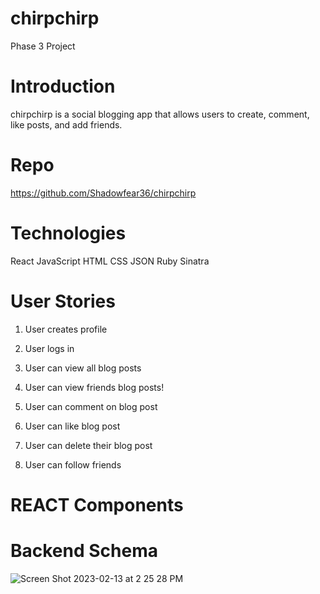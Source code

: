 # chirpchirp

Phase 3 Project

# Introduction
chirpchirp is a social blogging app that allows users to create, comment, like posts, and add friends. 

# Repo
https://github.com/Shadowfear36/chirpchirp

# Technologies
React
JavaScript
HTML
CSS
JSON
Ruby
Sinatra

# User Stories
1. User creates profile
2. User logs in
3. User can view all blog posts
4. User can view friends blog posts!

5. User can comment on blog post
6. User can like blog post
7. User can delete their blog post
8. User can follow friends

# REACT Components



# Backend Schema

![Screen Shot 2023-02-13 at 2 25 28 PM](https://user-images.githubusercontent.com/118000976/218556290-5cd79363-1aba-475a-bdf5-0d0305f98783.png)




